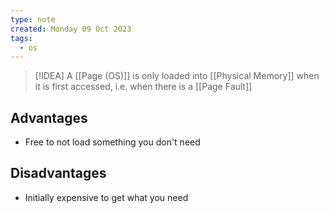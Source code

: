 ```yaml
---
type: note
created: Monday 09 Oct 2023
tags:
  - os
---
```

> [!IDEA]
> A [[Page (OS)]] is only loaded into [[Physical Memory]] when it is first accessed, i.e. when there is a [[Page Fault]]

## Advantages
- Free to not load something you don't need
## Disadvantages
- Initially expensive to get what you need